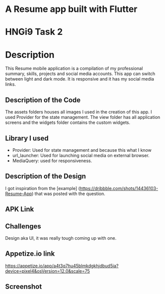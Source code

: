 # A Resume app built with Flutter

# HNGi9 Task 2

# Description
This Resume mobile application is a compilation of my professional summary, skills, projects and social media accounts. This app can switch between light and dark mode. It is responsive and it has my social media links.

## Description of the Code
The assets folders houses all images I used in the creation of this app. I used Provider for the state management.
The view folder has all application screens and the widgets folder contains the custom widgets.

## Library I used
 * Provider: Used for state management and because this what I know
 * url_launcher: Used for launching social media on external browser.
 * MediaQuery: used for responsiveness.

## Description of the Design
I got inspiration from the [example] (https://dribbble.com/shots/14436103-Resume-App) that was posted with the question.

## APK Link

## Challenges
Design aka UI, it was really tough coming up with one.

## Appetize.io link
https://appetize.io/app/a4t3q7hu45blmkdgkhjdbud5ia?device=pixel4&osVersion=12.0&scale=75

## Screenshot





